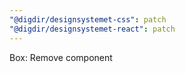 ```yaml
---
"@digdir/designsystemet-css": patch
"@digdir/designsystemet-react": patch
---
```


Box: Remove component
